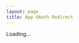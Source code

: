 ```yaml
---
layout: page
title: App OAuth Redirect
---
```


Loading…
<script>
	var url = new URL(window.location.href);
	url.protocol = "com.pvieito.app-oauth-redirect";
	window.location.replace(url);
</script>
